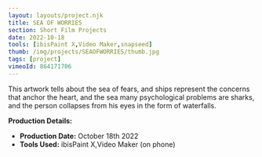 ```yaml
---
layout: layouts/project.njk
title: SEA OF WORRIES
section: Short Film Projects
date: 2022-10-18
tools: [ibisPaint X,Video Maker,snapseed]
thumb: /img/projects/SEAOFWORRIES/thumb.jpg
tags: [project]
vimeoId: 864171706
---
```

This artwork tells about the sea of fears, and ships represent the concerns that anchor the heart, and the sea many psychological problems are sharks, and the person collapses from his eyes in the form of waterfalls.

**Production Details:**
- **Production Date:** October 18th 2022 
- **Tools Used:** ibisPaint X,Video Maker (on phone)  
